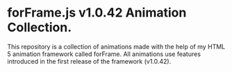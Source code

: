 # forFrame.js v1.0.42 Animation Collection.

This repository is a collection of animations made with the help of my HTML 5 animation framework called forFrame. All animations use features introduced in the first release of the framework (v1.0.42).